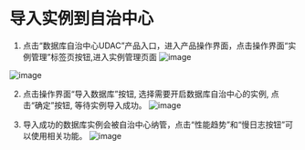 # 导入实例到自治中心

  1. 点击“数据库自治中心UDAC”产品入口，进入产品操作界面，点击操作界面“实例管理”标签页按钮,进入实例管理页面
  ![image](/images/access-entrance-page.png)

  ![image](/images/access-entrance-instance-manager.png)

  2. 点击操作界面“导入数据库”按钮, 选择需要开启数据库自治中心的实例, 点击“确定”按钮, 等待实例导入成功。
  ![image](/images/import-instance.png)

  3. 导入成功的数据库实例会被自治中心纳管，点击“性能趋势”和“慢日志按钮”可以使用相关功能。 
  ![image](/images/import-instance-list.png)



